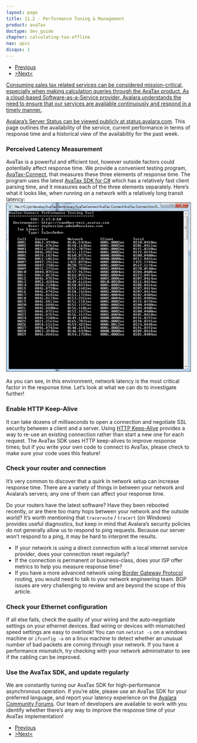 ```yaml
---
layout: page
title: 11.2 - Performance Tuning & Management
product: avaTax
doctype: dev_guide
chapter: calculating-tax-offline
nav: apis
disqus: 1
---
```


<ul class="pager">
  <li class="previous"><a href="/avatax/dev-guide/understanding-and-managing-messages/"><i class="glyphicon glyphicon-chevron-left"></i>Previous</a></li>
  <li class="next"><a href="/avatax/dev-guide/calculating-tax-offline/chapter-summary/">>Next<<i class="glyphicon glyphicon-chevron-right"></i/a></li>
</ul>
Consuming sales tax related services can be considered mission-critical, especially when making calculation queries through the AvaTax product. As a cloud-based Software-as-a-Service provider, Avalara understands the need to ensure that our services are available continuously and respond in a timely manner.

Avalara’s Server Status can be viewed publicly at <a class="dev-guide-link" href="https://status.avalara.com<">status.avalara.com</a>. This page outlines the availability of the service, current performance in terms of response time and a historical view of the availability for the past week.

<h3>Perceived Latency Measurement</h3>
AvaTax is a powerful and efficient tool,  however outside factors could potentially affect response time.   We provide a convenient testing program, <a class="dev-guide-link" href="https://github.com/avadev/AvaTaxClientLibrary/raw/master/AvaTaxConnect.zip">AvaTax-Connect</a>, that measures these three elements of response time. The program uses the latest <a class="dev-guide-link" href="https://www.nuget.org/packages/Avalara.AvaTax/">AvaTax SDK for C#</a> which has a relatively fast client parsing time, and it measures each of the three elements separately. Here’s what it looks like, when running on a network with a relatively long transit latency:

<img class="dev-guide-pic" src="/avatax/dev-guide/calculating-tax-offline/avatax-connect.png" />

As you can see, in this environment, network latency is the most critical factor in the response time. Let’s look at what we can do to investigate further!

<h3>Enable HTTP Keep-Alive</h3>
It can take dozens of milliseconds to open a connection and negotiate SSL security between a client and a server. Using <a class="dev-guide-link" href="https://blog.stackpath.com/glossary/keep-alive/">HTTP Keep-Alive</a> provides a way to re-use an existing connection rather than start a new one for each request. The AvaTax SDK uses HTTP keep-alives to improve response times; but if you write your own code to connect to AvaTax, please check to make sure your code uses this feature!

<h3>Check your router and connection</h3>
It’s very common to discover that a quirk in network setup can increase response time. There are a variety of things in between your network and Avalara’s servers; any one of them can affect your response time.

Do your routers have the latest software? Have they been rebooted recently, or are there too many hops between your network and the outside world? It’s worth mentioning that <code>traceroute</code> / <code>tracert</code> (on Windows) provides useful diagnostics, but keep in mind that Avalara’s security policies do not generally allow us to respond to ping requests. Because our server won’t respond to a ping, it may be hard to interpret the results.

<ul class="dev-guide-list">
    <li>If your network is using a direct connection with a local internet service provider, does your connection reset regularly?</li>
    <li>If the connection is permanent or business-class, does your ISP offer metrics to help you measure response time?</li>
    <li>If you have a more advanced network using <a class="dev-guide-link" href="https://www.cisco.com/c/en/us/support/docs/ip/border-gateway-protocol-bgp/22166-bgp-trouble-main.html">Border Gateway Protocol</a> routing, you would need to talk to your network engineering team. BGP issues are very challenging to review and are beyond the scope of this article.</li>
</ul>

<h3>Check your Ethernet configuration</h3>
If all else fails, check the quality of your wiring and the auto-negotiate settings on your ethernet devices. Bad wiring or devices with mismatched speed settings are easy to overlook! You can run <code>netstat -s</code> on a windows machine or <code>ifconfig -a</code> on a linux machine to detect whether an unusual number of bad packets are coming through your network. If you have a performance mismatch, try checking with your network administrator to see if the cabling can be improved.

<h3>Use the AvaTax SDK, and update regularly</h3>
We are constantly tuning our AvaTax SDK for high-performance asynchronous operation. If you’re able, please use an AvaTax SDK for your preferred language, and report your latency experience on the <a class="dev-guide-link" href="https://community.avalara.com/avalara">Avalara Community Forums</a>. Our team of developers are available to work with you identify whether there’s any way to improve the response time of your AvaTax implementation!

<ul class="pager">
  <li class="previous"><a href="/avatax/dev-guide/understanding-and-managing-messages/"><i class="glyphicon glyphicon-chevron-left"></i>Previous</a></li>
  <li class="next"><a href="/avatax/dev-guide/calculating-tax-offline/chapter-summary/">>Next<<i class="glyphicon glyphicon-chevron-right"></i/a></li>
</ul>
